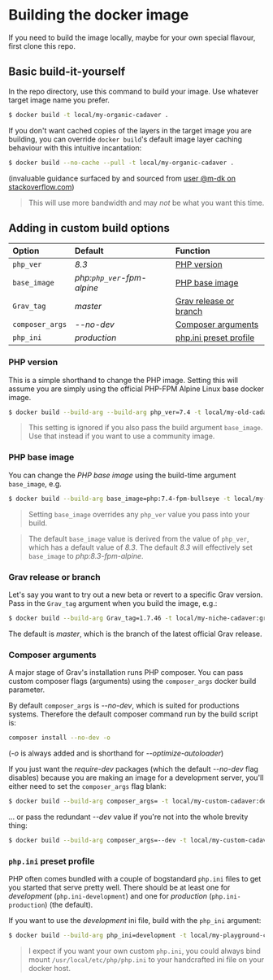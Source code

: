 # Building the docker image

If you need to build the image locally, maybe for your own special flavour, first clone this repo.

## Basic build-it-yourself

In the repo directory, use this command to build your image. Use whatever target image name you prefer.

```sh
$ docker build -t local/my-organic-cadaver .
```

If you don't want cached copies of the layers in the target image you are building, you can override `docker build`'s default image layer caching behaviour with this intuitive incantation:

```sh
$ docker build --no-cache --pull -t local/my-organic-cadaver .
```
(invaluable guidance surfaced by and sourced from [user @m-dk on stackoverflow.com](https://stackoverflow.com/a/58115741))

> This will use more bandwidth and may *not* be what you want this time.

## Adding in custom build options

| Option | Default | Function |
:------- | :------ | :-------
| `php_ver` | _8.3_ | [PHP version](#php-version) |
| `base_image` | _php:`php_ver`-fpm-alpine_ | [PHP base image](#php-base-image) |
| `Grav_tag` | _master_ | [Grav release or branch](#grav-release-or-branch) |
| `composer_args` | _--no-dev_ | [Composer arguments](#composer-arguments) |
| `php_ini` | _production_ | [php.ini preset profile](#phpini-preset-profile) |

### PHP version

This is a simple shorthand to change the PHP image. Setting this will assume you are simply using the official PHP-FPM Alpine Linux base docker image.

```sh
$ docker build --build-arg --build-arg php_ver=7.4 -t local/my-old-cadaver:php7.4 .
```

> This setting is ignored if you also pass the build argument `base_image`. Use that instead if you want to use a community image.

### PHP base image

You can change the *PHP base image* using the build-time argument `base_image`, e.g.

```sh
$ docker build --build-arg base_image=php:7.4-fpm-bullseye -t local/my-special-cadaver:php7.4 .
```

> Setting `base_image` overrides any `php_ver` value you pass into your build.

> The default `base_image` value is derived from the value of `php_ver`, which has a default value of _8.3_. The default _8.3_ will effectively set `base_image` to _php:8.3-fpm-alpine_.

### Grav release or branch

Let's say you want to try out a new beta or revert to a specific Grav version. Pass in the `Grav_tag` argument when you build the image, e.g.:

```sh
$ docker build --build-arg Grav_tag=1.7.46 -t local/my-niche-cadaver:grav1.7.46 .
```

The default is _master_, which is the branch of the latest official Grav release.

### Composer arguments

A major stage of Grav's installation runs PHP composer. You can pass custom composer flags (arguments) using the `composer_args` docker build parameter.

By default `composer_args` is _--no-dev_, which is suited for productions systems. Therefore the default composer command run by the build script is:

```sh
composer install --no-dev -o
```

(_-o_ is always added and is shorthand for _--optimize-autoloader_)

If you just want the _require-dev_ packages (which the default _--no-dev_ flag disables) because you are making an image for a development server, you'll either need to set the `composer_args` flag blank:

```sh
$ docker build --build-arg composer_args= -t local/my-custom-cadaver:dev .
```

… or pass the redundant _--dev_ value if you're not into the whole brevity thing:

```sh
$ docker build --build-arg composer_args=--dev -t local/my-custom-cadaver:dev .
```

### `php.ini` preset profile

PHP often comes bundled with a couple of bogstandard `php.ini` files to get you started that serve pretty well. There should be at least one for _development_ (`php.ini-development`) and one for _production_ (`php.ini-production`) (the default).

If you want to use the _development_ ini file, build with the `php_ini` argument:

```sh
$ docker build --build-arg php_ini=development -t local/my-playground-cadaver:dev .
```

> I expect if you want your own custom `php.ini`, you could always bind mount `/usr/local/etc/php/php.ini` to your handcrafted ini file on your docker host.
